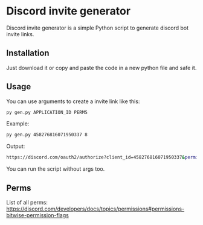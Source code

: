 # Discord invite generator

Discord invite generator is a simple Python script to generate discord bot invite links.

## Installation

Just download it or copy and paste the code in a new python file and safe it.

## Usage
You can use arguments to create a invite link like this:
```bash
py gen.py APPLICATION_ID PERMS
```
Example:
```bash
py gen.py 458276816071950337 8
```
Output:
```bash
https://discord.com/oauth2/authorize?client_id=458276816071950337&permissions=8&scope=bot%20applications.commands
```
You can run the script without args too.

## Perms
List of all perms: https://discord.com/developers/docs/topics/permissions#permissions-bitwise-permission-flags

